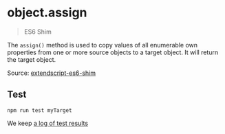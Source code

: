# object.assign

> ES6 Shim

The `assign()` method is used to copy values of all enumerable own properties from one or more source objects to a target object. It will return the target object.

Source: [extendscript-es6-shim](https://github.com/ExtendScript/extendscript-es6-shim/blob/master/Object/assign.js)

## Test

    npm run test myTarget

We keep [a log of test results](./test/results_log.md)
